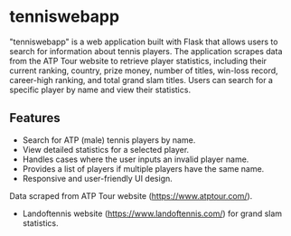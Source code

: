 # tenniswebapp


"tenniswebapp" is a web application built with Flask that allows users to search for information about tennis players. The application scrapes data from the ATP Tour website to retrieve player statistics, including their current ranking, country, prize money, number of titles, win-loss record, career-high ranking, and total grand slam titles. Users can search for a specific player by name and view their statistics.

## Features

- Search for ATP (male) tennis players by name.
- View detailed statistics for a selected player.
- Handles cases where the user inputs an invalid player name.
- Provides a list of players if multiple players have the same name.
- Responsive and user-friendly UI design.

Data scraped from ATP Tour website (https://www.atptour.com/).
- Landoftennis website (https://www.landoftennis.com/) for grand slam statistics.
